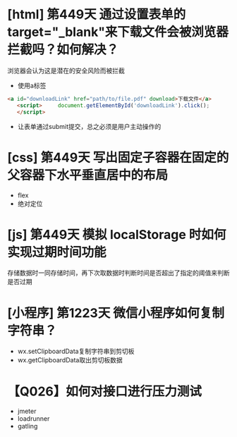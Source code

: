 # [html] 第449天 通过设置表单的target="_blank"来下载文件会被浏览器拦截吗？如何解决？

浏览器会认为这是潜在的安全风险而被拦截
- 使用a标签
```html
<a id="downloadLink" href="path/to/file.pdf" download>下载文件</a>
   <script>     document.getElementById('downloadLink').click();
   </script>
```
- 让表单通过submit提交，总之必须是用户主动操作的

# [css] 第449天 写出固定子容器在固定的父容器下水平垂直居中的布局

- flex
- 绝对定位

# [js] 第449天 模拟 localStorage 时如何实现过期时间功能

存储数据时一同存储时间，再下次取数据时判断时间是否超出了指定的阈值来判断是否过期

# [小程序] 第1223天 微信小程序如何复制字符串？

- wx.setClipboardData复制字符串到剪切板
- wx.getClipboardData取出剪切板数据

# 【Q026】如何对接口进行压力测试

- jmeter
- loadrunner
- gatling
